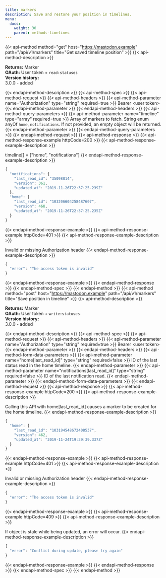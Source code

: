 ```yaml
---
title: markers
description: Save and restore your position in timelines.
menu:
  docs:
    weight: 30
    parent: methods-timelines
---
```


{{< api-method method="get" host="https://mastodon.example" path="/api/v1/markers" title="Get saved timeline position" >}}
{{< api-method-description >}}

**Returns:** Marker\
**OAuth:** User token + `read:statuses`\
**Version history:**\
3.0.0 - added

{{< endapi-method-description >}}
{{< api-method-spec >}}
{{< api-method-request >}}
{{< api-method-headers >}}
{{< api-method-parameter name="Authorization" type="string" required=true >}}
Bearer &lt;user token&gt;
{{< endapi-method-parameter >}}
{{< endapi-method-headers >}}
{{< api-method-query-parameters >}}
{{< api-method-parameter name="timeline" type="array" required=true >}}
Array of markers to fetch. String enum anyOf `home`, `notifications`. If not provided, an empty object will be returned.
{{< endapi-method-parameter >}}
{{< endapi-method-query-parameters >}}
{{< endapi-method-request >}}
{{< api-method-response >}}
{{< api-method-response-example httpCode=200 >}}
{{< api-method-response-example-description >}}

timeline\[\] = \["home", "notifications"\]
{{< endapi-method-response-example-description >}}


```javascript
{
  "notifications": {
    "last_read_id": "35098814",
    "version": 361,
    "updated_at": "2019-11-26T22:37:25.239Z"
  },
  "home": {
    "last_read_id": "103206604258487607",
    "version": 468,
    "updated_at": "2019-11-26T22:37:25.235Z"
  }
}
```
{{< endapi-method-response-example >}}
{{< api-method-response-example httpCode=401 >}}
{{< api-method-response-example-description >}}

Invalid or missing Authorization header
{{< endapi-method-response-example-description >}}


```javascript
{
  "error": "The access token is invalid"
}
```
{{< endapi-method-response-example >}}
{{< endapi-method-response >}}
{{< endapi-method-spec >}}
{{< endapi-method >}}
{{< api-method method="post" host="https://mastodon.example" path="/api/v1/markers" title="Save position in timeline" >}}
{{< api-method-description >}}

**Returns:** Marker\
**OAuth:** User token + `write:statuses`\
**Version history:**\
3.0.0 - added

{{< endapi-method-description >}}
{{< api-method-spec >}}
{{< api-method-request >}}
{{< api-method-headers >}}
{{< api-method-parameter name="Authorization" type="string" required=true >}}
Bearer &lt;user token&gt;
{{< endapi-method-parameter >}}
{{< endapi-method-headers >}}
{{< api-method-form-data-parameters >}}
{{< api-method-parameter name="home\[last_read_id\]" type="string" required=false >}}
ID of the last status read in the home timeline.
{{< endapi-method-parameter >}}
{{< api-method-parameter name="notifications\[last_read_id\]" type="string" required=false >}}
ID of the last notification read.
{{< endapi-method-parameter >}}
{{< endapi-method-form-data-parameters >}}
{{< endapi-method-request >}}
{{< api-method-response >}}
{{< api-method-response-example httpCode=200 >}}
{{< api-method-response-example-description >}}

Calling this API with home\[last_read_id\] causes a marker to be created for the home timeline.
{{< endapi-method-response-example-description >}}


```javascript
{
  "home": {
    "last_read_id": "103194548672408537",
    "version": 462,
    "updated_at": "2019-11-24T19:39:39.337Z"
  }
}
```
{{< endapi-method-response-example >}}
{{< api-method-response-example httpCode=401 >}}
{{< api-method-response-example-description >}}

Invalid or missing Authorization header
{{< endapi-method-response-example-description >}}


```javascript
{
  "error": "The access token is invalid"
}
```
{{< endapi-method-response-example >}}
{{< api-method-response-example httpCode=409 >}}
{{< api-method-response-example-description >}}

If object is stale while being updated, an error will occur.
{{< endapi-method-response-example-description >}}


```javascript
{
  "error": "Conflict during update, please try again"
}
```
{{< endapi-method-response-example >}}
{{< endapi-method-response >}}
{{< endapi-method-spec >}}
{{< endapi-method >}}


